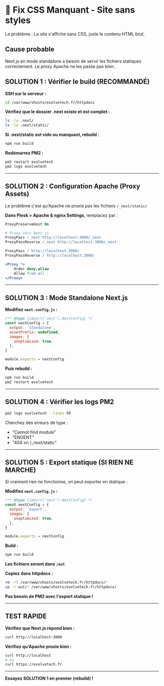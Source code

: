 # 🔧 Fix CSS Manquant - Site sans styles

Le problème : Le site s'affiche sans CSS, juste le contenu HTML brut.

## Cause probable

Next.js en mode standalone a besoin de servir les fichiers statiques correctement. Le proxy Apache ne les passe pas bien.

## SOLUTION 1 : Vérifier le build (RECOMMANDÉ)

**SSH sur le serveur :**
```bash
cd /var/www/vhosts/evolvetech.fr/httpdocs
```

**Vérifiez que le dossier .next existe et est complet :**
```bash
ls -la .next/
ls -la .next/static/
```

**Si .next/static est vide ou manquant, rebuild :**
```bash
npm run build
```

**Redémarrez PM2 :**
```bash
pm2 restart evolvetech
pm2 logs evolvetech
```

---

## SOLUTION 2 : Configuration Apache (Proxy Assets)

Le problème c'est qu'Apache ne proxie pas les fichiers `/_next/static/`

**Dans Plesk > Apache & nginx Settings**, remplacez par :

```apache
ProxyPreserveHost On

# Proxy vers Next.js
ProxyPass /_next http://localhost:3000/_next
ProxyPassReverse /_next http://localhost:3000/_next

ProxyPass / http://localhost:3000/
ProxyPassReverse / http://localhost:3000/

<Proxy *>
    Order deny,allow
    Allow from all
</Proxy>
```

---

## SOLUTION 3 : Mode Standalone Next.js

**Modifiez `next.config.js` :**

```javascript
/** @type {import('next').NextConfig} */
const nextConfig = {
  output: 'standalone',
  assetPrefix: undefined,
  images: {
    unoptimized: true,
  },
}

module.exports = nextConfig
```

**Puis rebuild :**
```bash
npm run build
pm2 restart evolvetech
```

---

## SOLUTION 4 : Vérifier les logs PM2

```bash
pm2 logs evolvetech --lines 50
```

Cherchez des erreurs de type :
- "Cannot find module"
- "ENOENT"
- "404 on /_next/static"

---

## SOLUTION 5 : Export statique (SI RIEN NE MARCHE)

Si vraiment rien ne fonctionne, on peut exporter en statique :

**Modifiez `next.config.js` :**
```javascript
/** @type {import('next').NextConfig} */
const nextConfig = {
  output: 'export',
  images: {
    unoptimized: true,
  },
}

module.exports = nextConfig
```

**Build :**
```bash
npm run build
```

**Les fichiers seront dans `/out`**

**Copiez dans httpdocs :**
```bash
rm -rf /var/www/vhosts/evolvetech.fr/httpdocs/*
cp -r out/* /var/www/vhosts/evolvetech.fr/httpdocs/
```

**Pas besoin de PM2 avec l'export statique !**

---

## TEST RAPIDE

**Vérifiez que Next.js répond bien :**
```bash
curl http://localhost:3000
```

**Vérifiez qu'Apache proxie bien :**
```bash
curl http://localhost
# ou
curl https://evolvetech.fr
```

---

**Essayez SOLUTION 1 en premier (rebuild) !**

